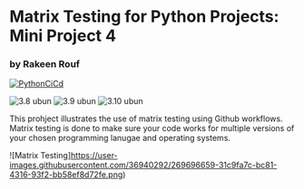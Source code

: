 # Matrix Testing for Python Projects: Mini Project 4
### by Rakeen Rouf

[![PythonCiCd](https://github.com/rmr327/cicd_python_template/actions/workflows/python_ci_cd.yml/badge.svg)](https://github.com/rmr327/cicd_python_template/actions/workflows/python_ci_cd.yml)

![3.8 ubun](https://byob.yarr.is/nogibjj/rmr_62_matrix_testing/ubuntu_latest_Python_3_7)
![3.9 ubun](https://byob.yarr.is/nogibjj/rmr_62_matrix_testing/ubuntu_latest_Python_3_8)
![3.10 ubun](https://byob.yarr.is/nogibjj/rmr_62_matrix_testing/ubuntu_latest_Python_3_9)

This prohject illustrates the use of matrix testing using Github workflows. Matrix testing is done to make sure your code works for multiple versions of your chosen programming lanugae and operating systems.

![Matrix Testing]https://user-images.githubusercontent.com/36940292/269696659-31c9fa7c-bc81-4316-93f2-bb58ef8d72fe.png)